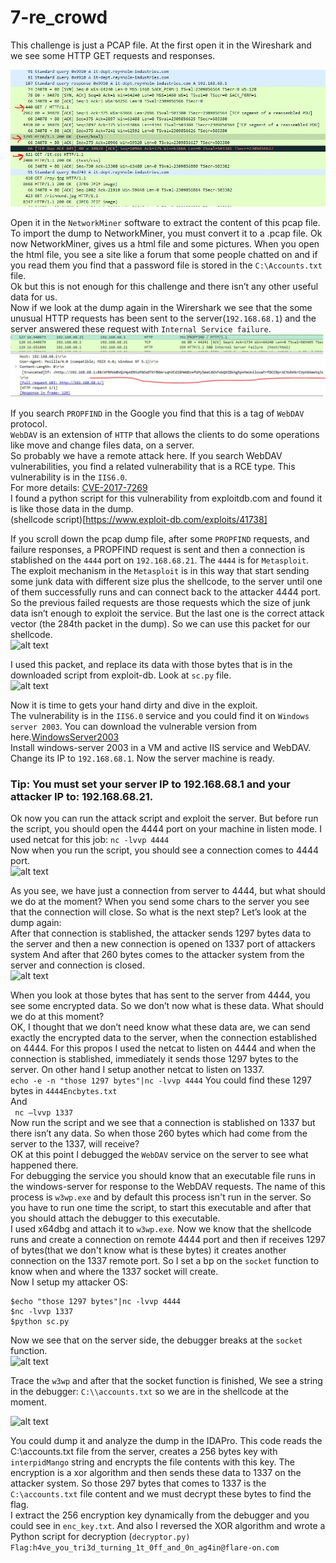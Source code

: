 # 7-re_crowd  
This challenge is just a PCAP file. At the first open it in the Wireshark and we see some HTTP GET requests and responses.  
  
  
![alt text](https://github.com/aleeamini/Flareon7-2020/blob/main/7/httpreq.png)  

Open it in the ```NetworkMiner``` software to extract the content of this pcap file. To import the dump to NetworkMiner, you must convert it to a .pcap file. Ok now NetworkMiner, gives us a html file and some pictures. When you open the html file, you see a site like a forum that some people chatted on and if you read them you find that a password file is stored in the ```C:\Accounts.txt``` file.  
Ok but this is not enough for this challenge and there isn’t any other useful data for us.  
Now if we look at the dump again in the Wirershark we see that the some unusual HTTP requests has been sent to the server(```192.168.68.1```) and the server answered these request with ```Internal Service failure```.  
![alt text](https://github.com/aleeamini/Flareon7-2020/blob/main/7/http_susp.png)  

If you search ```PROPFIND``` in the Google you find that this is a tag of ```WebDAV``` protocol.  
```WebDAV``` is an extension of ```HTTP``` that allows the clients to do some operations like move and change files data, on a server.  
So probably we have a remote attack here. If you search WebDAV vulnerabilities, you find a related vulnerability that is a RCE type. This vulnerability is in the ```IIS6.0```.   
For more details: [CVE-2017-7269](https://www.trendmicro.com/en_us/research/17/c/iis-6-0-vulnerability-leads-code-execution.html)    
I found a python script for this vulnerability from exploitdb.com and found it is like those data in the dump.  
(shellcode script)[https://www.exploit-db.com/exploits/41738]  

If you scroll down the pcap dump file, after some ```PROPFIND``` requests, and failure responses, a PROPFIND request is sent and then a connection is stablished on the ```4444``` port on ```192.168.68.21```.  The ```4444``` is for ```Metasploit```.  
The exploit mechanism in the ```Metasploit``` is in this way that start sending some junk data with different size plus the shellcode, to the server until one of them successfully runs and can connect back to the attacker 4444 port. So the previous failed requests are those requests which the size of junk data isn’t enough to exploit the service. But the last one is the correct attack vector (the 284th packet in the dump). So we can use this packet for our shellcode.  
![alt text](https://github.com/aleeamini/Flareon7-2020/blob/main/7/stablished.png)  

I used this packet, and replace its data with those bytes that is in the downloaded script from exploit-db. Look at ```sc.py``` file.  
![alt text](https://github.com/aleeamini/Flareon7-2020/blob/main/7/replace_.png)  
   
Now it is time to gets your hand dirty and dive in the exploit.  
The vulnerability is in the ```IIS6.0``` service and you could find it on ```Windows server 2003```.  You can download the vulnerable version from here.[WindowsServer2003](https://ia601008.us.archive.org/22/items/WINSRV2003_R2EE/Windows_2003_Server.iso)  
Install windows-server 2003 in a VM and active IIS service and WebDAV. Change its IP to ```192.168.68.1```. Now the server machine is ready.  
### Tip: You must set your server IP to 192.168.68.1 and your attacker IP to: 192.168.68.21.   
Ok now you can run the attack script and exploit the server. But before run the script, you should open the 4444 port on your machine in listen mode. I used netcat for this job:
```nc -lvvp 4444```  
Now when you run the script, you should see a connection comes to 4444 port.  
![alt text](https://github.com/aleeamini/Flareon7-2020/blob/main/7/runsh.png)  

As you see, we have just a connection from server to 4444, but what should we do at the moment? When you send some chars to the server you see that the connection will close. So what is the next step? Let’s look at the dump again:  
After that connection is stablished, the attacker sends 1297 bytes data to the server and then a new connection is opened on 1337 port of attackers system And after that 260 bytes comes to the attacker system from the server and connection is closed.  
![alt text](https://github.com/aleeamini/Flareon7-2020/blob/main/7/1337port.png)  

When you look at those bytes that has sent to the server from 4444, you see some encrypted data. So we don’t now what is these data. What should we do at this moment?  
OK, I thought that we don’t need know what these data are, we can send exactly the encrypted data to the server, when the connection established on 4444. For this propos I used the netcat to listen on 4444 and when the connection is stablished, immediately it sends those 1297 bytes to the server. On other hand I setup another netcat to listen on 1337.  
```echo -e -n "those 1297 bytes"|nc -lvvp 4444```
You could find these 1297 bytes in ```4444Encbytes.txt```  
And  
``` nc –lvvp 1337```  
Now run the script and we see that a connection is stablished on 1337 but there isn’t any data. So when those 260 bytes which had come from the server to the 1337, will receive?  
OK at this point I debugged the ```WebDAV``` service on the server to see what happened there.  
For debugging the service you should know that an executable file runs in the windows-server for response to the WebDAV requests. The name of this process is ```w3wp.exe``` and by default this process isn't run in the server. So you have to run one time the script, to start this executable and after that you should attach the debugger to this executable.  
I used x64dbg and attach it to ```w3wp.exe```. Now we know that the shellcode runs and create a connection on remote 4444 port and then if receives 1297 of bytes(that we don't know what is these bytes) it creates another connection on the 1337 remote port. So I set a bp on the ```socket``` function to know when and where the 1337 socket will create.  
Now I setup my attacker OS:  
``` 
$echo "those 1297 bytes"|nc -lvvp 4444
$nc -lvvp 1337
$python sc.py
```  

Now we see that on the server side, the debugger breaks at the ```socket``` function.  
![alt text](https://github.com/aleeamini/Flareon7-2020/blob/main/7/socketfunc.png)  

Trace the ```w3wp``` and after that the socket function is finished, We see a string in the debugger: ```C:\\accounts.txt``` so we are in the shellcode at the moment.  
  
![alt text](https://github.com/aleeamini/Flareon7-2020/blob/main/7/accounts.png)  
  
You could dump it and analyze the dump in the IDAPro. This code reads the C:\accounts.txt file from the server, creates a 256 bytes key with ```interpidMango``` string and encrypts the file contents with this key. The encryption is a xor algorithm and then sends these data to 1337 on the attacker system. So those 297 bytes that comes to 1337 is the ```C:\accounts.txt``` file content and we must decrypt these bytes to find the flag.  
I extract the 256 encryption key dynamically from the debugger and you could see in ```enc_key.txt```. And also I reversed the XOR algorithm and wrote a Python script for decryption (```decryptor.py)```  
```Flag:h4ve_you_tri3d_turning_1t_0ff_and_0n_ag4in@flare-on.com```
